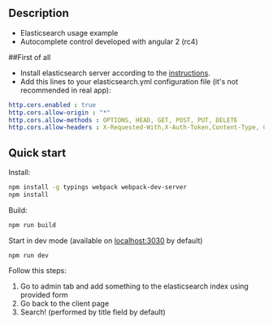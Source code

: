 ## Description

* Elasticsearch usage example
* Autocomplete control developed with angular 2 (rc4)

##First of all
* Install elasticsearch server according to the [instructions](https://www.elastic.co/guide/en/elasticsearch/reference/current/_installation.html).
* Add this lines to your elasticsearch.yml configuration file (it's not recommended in real app):

```yml
http.cors.enabled : true 
http.cors.allow-origin : "*"
http.cors.allow-methods : OPTIONS, HEAD, GET, POST, PUT, DELETE
http.cors.allow-headers : X-Requested-With,X-Auth-Token,Content-Type, Content-Length
```

## Quick start
Install:
```bash
npm install -g typings webpack webpack-dev-server
npm install
```
Build:
```bash
npm run build
```
Start in dev mode (available on [localhost:3030](localhost:3030) by default)
```bush
npm run dev
```
Follow this steps: 
1. Go to admin tab and add something to the elasticsearch index using provided form
2. Go back to the client page
3. Search! (performed by title field by default)
